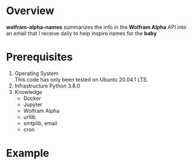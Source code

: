 # Overview

**wolfram-alpha-names** summarizes the info in the **Wolfram Alpha** API into an email that I receive daily to help inspire names for the **baby**

# Prerequisites

1. Operating System\
   This code has only been tested on Ubuntu 20.04.1 LTS.
2. Infrastructure
   Python 3.8.0
3. Knowledge
   - Docker
   - Jupyter
   - Wolfram Alpha
   - urllib
   - smtplib, email
   - cron

# Example


